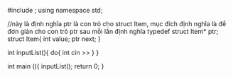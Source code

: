 <!-- Given the following types:

typedef struct Item* ptr;
struct Item
{
    int value;
    ptr next;
}

Write function inputList() that inputs from stdin a sequence of non-negative integer numbers until meeting a negative value and returns the linked list of input values (excluding the negative value) in reversed order.  -->

#include <iostream>;
using namespace std;

//này là định nghĩa ptr là con trỏ cho struct Item, mục đích định nghĩa là để đơn giản cho con trỏ ptr sau mỗi lần định nghĩa
typedef struct Item* ptr;
struct Item{
    int value;
    ptr next;
}

int inputList(){
    do{
        int 
        cin >> 
    }
}

int main (){
    inputList();
    return 0;
}